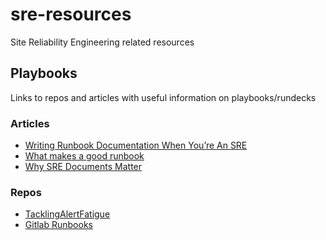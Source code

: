 # sre-resources
Site Reliability Engineering related resources

## Playbooks
Links to repos and articles with useful information on playbooks/rundecks
### Articles
- [Writing Runbook Documentation When You’re An SRE](https://www.transposit.com/blog/2020.01.30-writing-runbook-documentation-when-youre-an-sre/)
- [What makes a good runbook](https://www.transposit.com/blog/2019.11.14-what-makes-a-good-runbook/)
- [Why SRE Documents Matter](https://queue.acm.org/detail.cfm?id=3283589)
### Repos
- [TacklingAlertFatigue](https://github.com/CaitieM20/Talks/blob/master/TacklingAlertFatigue/runbook.md)
- [Gitlab Runbooks](https://gitlab.com/gitlab-com/runbooks)



